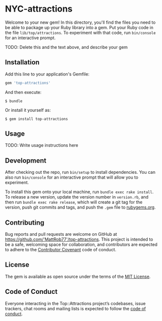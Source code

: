 # NYC-attractions 

Welcome to your new gem! In this directory, you'll find the files you need to be able to package up your Ruby library into a gem. Put your Ruby code in the file `lib/top/attractions`. To experiment with that code, run `bin/console` for an interactive prompt.

TODO: Delete this and the text above, and describe your gem

## Installation

Add this line to your application's Gemfile:

```ruby
gem 'top-attractions'
```

And then execute:

    $ bundle

Or install it yourself as:

    $ gem install top-attractions

## Usage

TODO: Write usage instructions here

## Development

After checking out the repo, run `bin/setup` to install dependencies. You can also run `bin/console` for an interactive prompt that will allow you to experiment.

To install this gem onto your local machine, run `bundle exec rake install`. To release a new version, update the version number in `version.rb`, and then run `bundle exec rake release`, which will create a git tag for the version, push git commits and tags, and push the `.gem` file to [rubygems.org](https://rubygems.org).

## Contributing

Bug reports and pull requests are welcome on GitHub at https://github.com/'MattRob77'/top-attractions. This project is intended to be a safe, welcoming space for collaboration, and contributors are expected to adhere to the [Contributor Covenant](http://contributor-covenant.org) code of conduct.

## License

The gem is available as open source under the terms of the [MIT License](https://opensource.org/licenses/MIT).

## Code of Conduct

Everyone interacting in the Top::Attractions project’s codebases, issue trackers, chat rooms and mailing lists is expected to follow the [code of conduct](https://github.com/'MattRob77'/top-attractions/blob/master/CODE_OF_CONDUCT.md).

